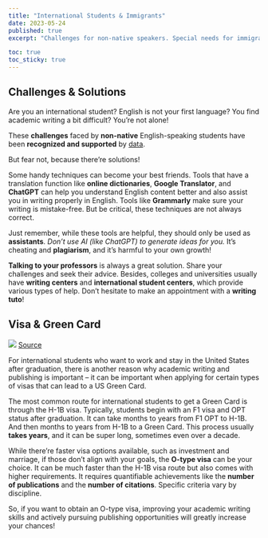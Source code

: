 ```yaml
---
title: "International Students & Immigrants"
date: 2023-05-24
published: true
excerpt: "Challenges for non-native speakers. Special needs for immigrants."

toc: true
toc_sticky: true
---
```


## Challenges & Solutions

Are you an international student? English is not your first language? You find academic writing a bit difficult? You’re not alone! 

These **challenges** faced by **non-native** English-speaking students have been **recognized and supported** by <a href="https://files.eric.ed.gov/fulltext/EJ1052831.pdf">data</a>.

But fear not, because there’re solutions! 

Some handy techniques can become your best friends. Tools that have a translation function like **online dictionaries**, **Google Translator**, and **ChatGPT** can help you understand English content better and also assist you in writing properly in English. Tools like **Grammarly** make sure your writing is mistake-free. But be critical, these techniques are not always correct.

Just remember, while these tools are helpful, they should only be used as **assistants**. *Don’t use AI (like ChatGPT) to generate ideas for you.* It’s cheating and **plagiarism**, and it’s harmful to your own growth!

**Talking to your professors** is always a great solution. Share your challenges and seek their advice. Besides, colleges and universities usually have **writing centers** and **international student centers**, which provide various types of help. Don’t hesitate to make an appointment with a **writing tuto**!

## Visa & Green Card

<img src="https://cdn-bofje.nitrocdn.com/akABAREbMCBheLcAXBVEnlmzbXBTWhei/assets/images/optimized/rev-3d59f17/blog/wp-content/uploads/2015/10/united-states-visa-and-green-card.jpg">
<a href="https://www.fileright.com/blog/how-to-determine-the-difference-between-a-visa-and-a-green-card/">Source</a>

For international students who want to work and stay in the United States after graduation, there is another reason why academic writing and publishing is important – it can be important when applying for certain types of visas that can lead to a US Green Card.

The most common route for international students to get a Green Card is through the H-1B visa. Typically, students begin with an F1 visa and OPT status after graduation. It can take months to years from F1 OPT to H-1B. And then months to years from H-1B to a Green Card. This process usually **takes years**, and it can be super long, sometimes even over a decade.

While there’re faster visa options available, such as investment and marriage, if those don’t align with your goals, the **O-type visa** can be your choice. It can be much faster than the H-1B visa route but also comes with higher requirements. It requires quantifiable achievements like the **number of publications** and the **number of citations**. Specific criteria vary by discipline. 

So, if you want to obtain an O-type visa, improving your academic writing skills and actively pursuing publishing opportunities will greatly increase your chances!


